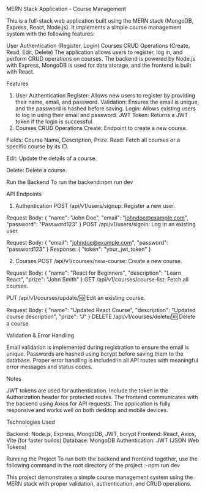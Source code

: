 MERN Stack Application - 
Course Management

This is a full-stack web application built using the MERN stack (MongoDB, Express, React, Node.js). It implements a simple course management system with the following features:



User Authentication (Register, Login)
Courses CRUD Operations (Create, Read, Edit, Delete)
The application allows users to register, log in, and perform CRUD operations on courses. The backend is powered by Node.js with Express, MongoDB is used for data storage, and the frontend is built with React.



Features
1. User Authentication
Register: Allows new users to register by providing their name, email, and password.
Validation: Ensures the email is unique, and the password is hashed before saving.
Login: Allows existing users to log in using their email and password.
JWT Token: Returns a JWT token if the login is successful.
2. Courses CRUD Operations
Create: Endpoint to create a new course.

Fields: Course Name, Description, Prize.
Read: Fetch all courses or a specific course by its ID.

Edit: Update the details of a course.

Delete: Delete a course.



Run the Backend
To run the backend:npm run dev





API Endpoints
1. Authentication
POST /api/v1/users/signup: Register a new user.

Request Body: { "name": "John Doe", "email": "johndoe@example.com", "password": "Password123" }
POST /api/v1/users/signin: Log in an existing user.

Request Body: { "email": "johndoe@example.com", "password": "password123" }
Response: { "token": "your_jwt_token" }






2. Courses
POST /api/v1/courses/new-course: Create a new course.

Request Body: { "name": "React for Beginners", "description": "Learn React", "prize": "John Smith" }
GET /api/v1/courses/course-list: Fetch all courses.

PUT /api/v1/courses/update/:id: Edit an existing course.

Request Body: { "name": "Updated React Course", "description": "Updated course description", "prize": "J" }
DELETE /api/v1/courses/delete/:id: Delete a course.





Validation & Error Handling

Email validation is implemented during registration to ensure the email is unique.
Passwords are hashed using bcrypt before saving them to the database.
Proper error handling is included in all API routes with meaningful error messages and status codes.





Notes

JWT tokens are used for authentication. Include the token in the Authorization header for protected routes.
The frontend communicates with the backend using Axios for API requests.
The application is fully responsive and works well on both desktop and mobile devices.





Technologies Used

Backend: Node.js, Express, MongoDB, JWT, bcrypt
Frontend: React, Axios, Vite (for faster builds)
Database: MongoDB
Authentication: JWT (JSON Web Tokens)




Running the Project
To run both the backend and frontend together, use the following command in the root directory of the project :-npm run dev




This project demonstrates a simple course management system using the MERN stack with proper validation, authentication, and CRUD operations.
